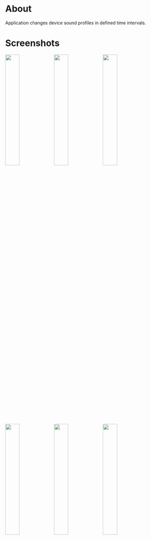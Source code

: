 # About
Application changes device sound profiles in defined time intervals.

# Screenshots
<img src="https://cloud.githubusercontent.com/assets/19189801/22609537/44b8bb46-ea6a-11e6-8239-94b68d23b281.png" width="30%"></img>
<img src="https://cloud.githubusercontent.com/assets/19189801/22609538/44d6c794-ea6a-11e6-8d22-e149c04eb713.png" width="30%"></img>
<img src="https://cloud.githubusercontent.com/assets/19189801/22609539/44dbe86e-ea6a-11e6-81c2-c4a1916bc39e.png" width="30%"></img>
<img src="https://cloud.githubusercontent.com/assets/19189801/22609540/44dc71da-ea6a-11e6-8691-a24883916f29.png" width="30%"></img>
<img src="https://cloud.githubusercontent.com/assets/19189801/22609541/44e21f18-ea6a-11e6-8813-6e591e37de01.png" width="30%"></img>
<img src="https://cloud.githubusercontent.com/assets/19189801/22609542/44e33c18-ea6a-11e6-8b26-12fe5e40ca22.png" width="30%"></img>
